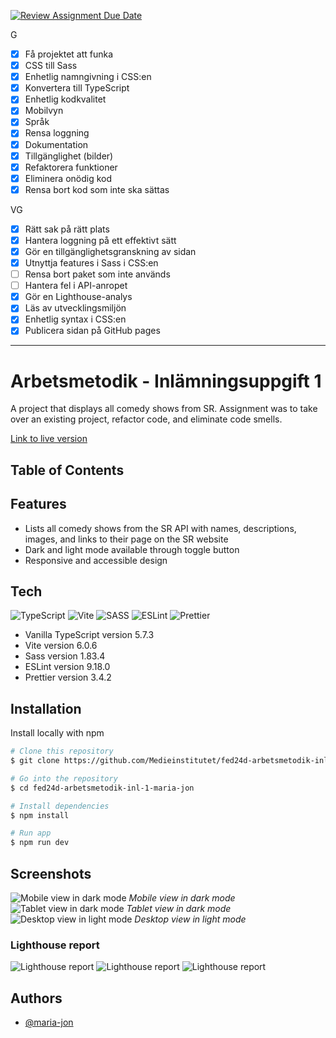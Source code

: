 [![Review Assignment Due Date](https://classroom.github.com/assets/deadline-readme-button-22041afd0340ce965d47ae6ef1cefeee28c7c493a6346c4f15d667ab976d596c.svg)](https://classroom.github.com/a/Bzh4RYwL)

G

- [x] Få projektet att funka
- [x] CSS till Sass
- [x] Enhetlig namngivning i CSS:en
- [x] Konvertera till TypeScript
- [x] Enhetlig kodkvalitet
- [x] Mobilvyn
- [x] Språk
- [x] Rensa loggning
- [x] Dokumentation
- [x] Tillgänglighet (bilder)
- [x] Refaktorera funktioner
- [x] Eliminera onödig kod
- [x] Rensa bort kod som inte ska sättas

VG

- [x] Rätt sak på rätt plats
- [x] Hantera loggning på ett effektivt sätt
- [x] Gör en tillgänglighetsgranskning av sidan
- [x] Utnyttja features i Sass i CSS:en
- [ ] Rensa bort paket som inte används
- [ ] Hantera fel i API-anropet
- [x] Gör en Lighthouse-analys
- [x] Läs av utvecklingsmiljön
- [x] Enhetlig syntax i CSS:en
- [x] Publicera sidan på GitHub pages

---
# Arbetsmetodik - Inlämningsuppgift 1

A project that displays all comedy shows from SR. Assignment was to take over an existing project, refactor code, and eliminate code smells. 

[Link to live version](https://medieinstitutet.github.io/fed24d-arbetsmetodik-inl-1-maria-jon/)

## Table of Contents

## Features
- Lists all comedy shows from the SR API with names, descriptions, images, and links to their page on the SR website
- Dark and light mode available through toggle button
- Responsive and accessible design

## Tech
![TypeScript](https://img.shields.io/badge/typescript-%23007ACC.svg?style=for-the-badge&logo=typescript&logoColor=white)
![Vite](https://img.shields.io/badge/vite-%23646CFF.svg?style=for-the-badge&logo=vite&logoColor=white) 
![SASS](https://img.shields.io/badge/SASS-hotpink.svg?style=for-the-badge&logo=SASS&logoColor=white)
![ESLint](https://img.shields.io/badge/ESLint-4B3263?style=for-the-badge&logo=eslint&logoColor=white)
![Prettier](https://img.shields.io/badge/prettier-%23F7B93E.svg?style=for-the-badge&logo=prettier&logoColor=black)

- Vanilla TypeScript version 5.7.3
- Vite version 6.0.6
- Sass version 1.83.4
- ESLint version 9.18.0
- Prettier version 3.4.2

## Installation

Install locally with npm

```bash
# Clone this repository
$ git clone https://github.com/Medieinstitutet/fed24d-arbetsmetodik-inl-1-maria-jon

# Go into the repository
$ cd fed24d-arbetsmetodik-inl-1-maria-jon

# Install dependencies
$ npm install

# Run app
$ npm run dev
```

## Screenshots
![Mobile view in dark mode](/documentation/mobile-dark.png)
*Mobile view in dark mode*
![Tablet view in dark mode](/documentation/tablet-dark.png)
*Tablet view in dark mode*
![Desktop view in light mode](/documentation/desktop-light.png)
*Desktop view in light mode*

### Lighthouse report 
![Lighthouse report](/documentation/lighthouse-report-1.png)
![Lighthouse report](/documentation/lighthouse-report-2.png)
![Lighthouse report](/documentation/lighthouse-report-3.png)

## Authors 

- [@maria-jon](https://www.github.com/maria-jon)
